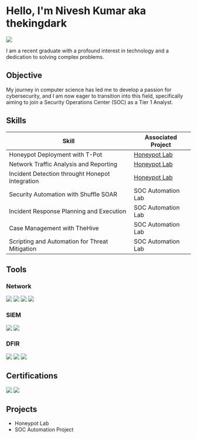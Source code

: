 # Hello, I'm Nivesh Kumar aka thekingdark

<a href="https://www.linkedin.com/in/nivesh-dk"><img src="https://img.shields.io/badge/-LinkedIn-0072b1?&style=for-the-badge&logo=linkedin&logoColor=white" /></a>

I am a recent graduate with a profound interest in technology and a dedication to solving complex problems.

## Objective

My journey in computer science has led me to develop a passion for cybersecurity, and I am now eager to transition into this field, specifically aiming to join a Security Operations Center (SOC) as a Tier 1 Analyst.

## Skills

| Skill                                         | Associated Project         |
|-----------------------------------------------|----------------------------|
| Honeypot Deployment with T-Pot          | <a href="https://google.com">Honeypot Lab</a>|
| Network Traffic Analysis and Reporting | <a href="https://google.com">Honeypot Lab</a>|
| Incident Detection throught Honepot Integration | <a href="https://google.com">Honeypot Lab</a>|
| Security Automation with Shuffle SOAR         | SOC Automation Lab|
| Incident Response Planning and Execution      | SOC Automation Lab|
| Case Management with TheHive                  | SOC Automation Lab|
| Scripting and Automation for Threat Mitigation | SOC Automation Lab|

## Tools

### Network
<div>
    <img src="https://img.shields.io/badge/-Wireshark-1679A7?&style=for-the-badge&logo=Wireshark&logoColor=white" />
    <img src="https://img.shields.io/badge/-Nmap-4682B4?&style=for-the-badge&logo=Nmap&logoColor=white" />
    <img src="https://img.shields.io/badge/-Nessus-00C176?&style=for-the-badge&logo=Nessus&logoColor=white" />
    <img src="https://img.shields.io/badge/-Snort-FF6666?&style=for-the-badge&logo=Snort&logoColor=white" />
</div>

### SIEM
<div>
    <img src="https://img.shields.io/badge/-Splunk-000000?&style=for-the-badge&logo=Splunk&logoColor=white" />
    <img src="https://img.shields.io/badge/-Elastic-005571?&style=for-the-badge&logo=Elastic&logoColor=white" />
</div>

### DFIR
<div>
    <img src="https://img.shields.io/badge/-FTK%20(Forensic%20Toolkit)-003366?&style=for-the-badge&logoColor=white" />
    <img src="https://img.shields.io/badge/-Autopsy-1F456E?&style=for-the-badge&logoColor=white" />
    <img src="https://img.shields.io/badge/-Volatility-4B0082?&style=for-the-badge&logoColor=white" />
</div>

## Certifications

<div>
    <img src="https://img.shields.io/badge/-Microsoft%20SC--900-0078D4?&style=for-the-badge&logo=Microsoft&logoColor=white" />
    <img src="https://img.shields.io/badge/-Google%20Cybersecurity%20Certificate-4285F4?&style=for-the-badge&logo=Google&logoColor=white" />
</div>

## Projects

- Honeypot Lab
- SOC Automation Project
